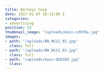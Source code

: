 ```yaml
---
title: Barneys Coop
date: 2017-01-07 18:13:00 Z
categories:
- advertising
position: 52
thumbnail_image: "/uploads/main-cd970a.jpg"
images:
- path: "/uploads/BN_NS12_02.jpg"
  class: full
- path: "/uploads/BN_NS12_03.jpg"
  class: full
- path: "/uploads/main-db8389.jpg"
  class: 
---
```



